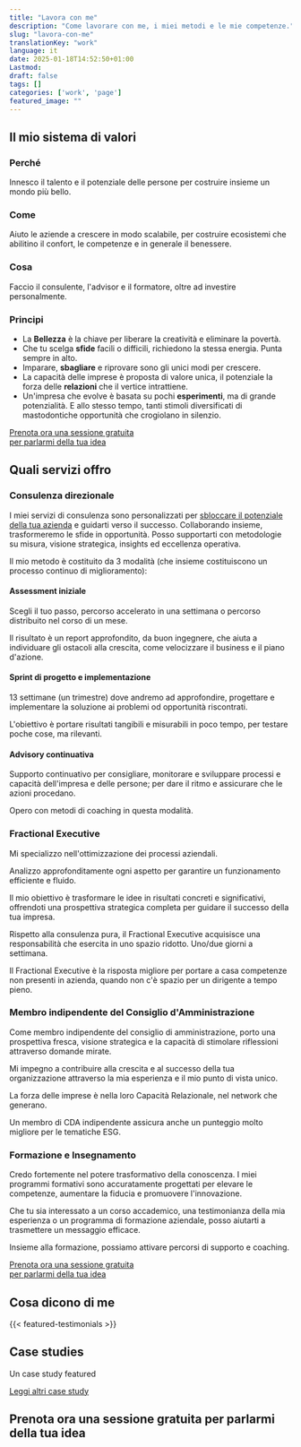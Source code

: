 ```yaml
---
title: "Lavora con me"
description: "Come lavorare con me, i miei metodi e le mie competenze."
slug: "lavora-con-me"
translationKey: "work"
language: it
date: 2025-01-18T14:52:50+01:00
Lastmod: 
draft: false 
tags: []
categories: ['work', 'page']
featured_image: ""
---
```

## Il mio sistema di valori

### Perché

Innesco il talento e il potenziale delle persone per costruire insieme un mondo più bello.

### Come

Aiuto le aziende a crescere in modo scalabile, per costruire ecosistemi che abilitino il confort, le competenze e in generale il benessere.

### Cosa

Faccio il consulente, l'advisor e il formatore, oltre ad investire personalmente.

### Principi

- La **Bellezza** è la chiave per liberare la creatività e eliminare la povertà.  
- Che tu scelga **sfide** facili o difficili, richiedono la stessa energia. Punta sempre in alto.  
- Imparare, **sbagliare** e riprovare sono gli unici modi per crescere.
- La capacità delle imprese è proposta di valore unica, il potenziale la forza delle **relazioni** che il vertice intrattiene.
- Un'impresa che evolve è basata su pochi **esperimenti**, ma di grande potenzialità. E allo stesso tempo, tanti stimoli diversificati di mastodontiche opportunità che crogiolano in silenzio.

<a href="#prenota-ora-una-sessione-gratuita-per-parlarmi-della-tua-idea" class="mc-button">
    Prenota ora una sessione gratuita
    <br>
    per parlarmi della tua idea
</a>

## Quali servizi offro

### Consulenza direzionale

I miei servizi di consulenza sono personalizzati per [sbloccare il potenziale della tua azienda](/it/business-scalability-engineer) e guidarti verso il successo. Collaborando insieme, trasformeremo le sfide in opportunità. Posso supportarti con metodologie su misura, visione strategica, insights ed eccellenza operativa.

Il mio metodo è costituito da 3 modalità (che insieme costituiscono un processo continuo di miglioramento):

#### Assessment iniziale

Scegli il tuo passo, percorso accelerato in una settimana o percorso distribuito nel corso di un mese.

Il risultato è un report approfondito, da buon ingegnere, che aiuta a individuare gli ostacoli alla crescita, come velocizzare il business e il piano d'azione.

#### Sprint di progetto e implementazione

13 settimane (un trimestre) dove andremo ad approfondire, progettare e implementare la soluzione ai problemi od opportunità riscontrati.

L'obiettivo è portare risultati tangibili e misurabili in poco tempo, per testare poche cose, ma rilevanti.

#### Advisory continuativa

Supporto continuativo per consigliare, monitorare e sviluppare processi e capacità dell'impresa e delle persone; per dare il ritmo e assicurare che le azioni procedano.

Opero con metodi di coaching in questa modalità.

### Fractional Executive

Mi specializzo nell'ottimizzazione dei processi aziendali.

Analizzo approfonditamente ogni aspetto per garantire un funzionamento efficiente e fluido.

Il mio obiettivo è trasformare le idee in risultati concreti e significativi, offrendoti una prospettiva strategica completa per guidare il successo della tua impresa.

Rispetto alla consulenza pura, il Fractional Executive acquisisce una responsabilità che esercita in uno spazio ridotto. Uno/due giorni a settimana.

Il Fractional Executive è la risposta migliore per portare a casa competenze non presenti in azienda, quando non c'è spazio per un dirigente a tempo pieno.

### Membro indipendente del Consiglio d'Amministrazione

Come membro indipendente del consiglio di amministrazione, porto una prospettiva fresca, visione strategica e la capacità di stimolare riflessioni attraverso domande mirate.

Mi impegno a contribuire alla crescita e al successo della tua organizzazione attraverso la mia esperienza e il mio punto di vista unico.

La forza delle imprese è nella loro Capacità Relazionale, nel network che generano.

Un membro di CDA indipendente assicura anche un punteggio molto migliore per le tematiche ESG.

### Formazione e Insegnamento

Credo fortemente nel potere trasformativo della conoscenza. I miei programmi formativi sono accuratamente progettati per elevare le competenze, aumentare la fiducia e promuovere l'innovazione.

Che tu sia interessato a un corso accademico, una testimonianza della mia esperienza o un programma di formazione aziendale, posso aiutarti a trasmettere un messaggio efficace.

Insieme alla formazione, possiamo attivare percorsi di supporto e coaching.

<a href="#prenota-ora-una-sessione-gratuita-per-parlarmi-della-tua-idea" class="mc-button">
    Prenota ora una sessione gratuita
    <br>
    per parlarmi della tua idea
</a>

## Cosa dicono di me

{{< featured-testimonials >}}

## Case studies

Un case study featured

[Leggi altri case study](/it/projects)

## Prenota ora una sessione gratuita per parlarmi della tua idea

<!-- Calendly inline widget begin -->
<div class="calendly-inline-widget" data-url="https://calendly.com/matteo-cervelli/free-strategic-coaching-session?hide_event_type_details=1&hide_gdpr_banner=1" style="min-width:320px;height:700px;"></div>
<script type="text/javascript" src="https://assets.calendly.com/assets/external/widget.js" async></script>
<!-- Calendly inline widget end -->
